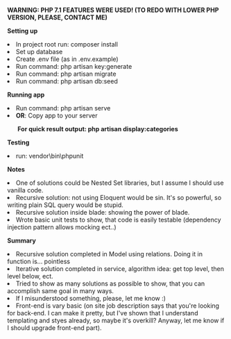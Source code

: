 **WARNING: PHP 7.1 FEATURES WERE USED! (TO REDO WITH LOWER PHP VERSION, PLEASE, CONTACT ME)**

**Setting up**
<li>In project root run: composer install</li>
<li>Set up database</li>
<li>Create .env file (as in .env.example)</li>
<li>Run command: php artisan key:generate</li>
<li>Run command: php artisan migrate</li>
<li>Run command: php artisan db:seed</li>
    
**Running app**
<li>Run command: php artisan serve</li>
<li><strong>OR</strong>: Copy app to your server</li>
<ul><strong>For quick result output: php artisan display:categories</strong></ul>

**Testing**
<li>run: vendor\bin\phpunit </li>

**Notes**
<li>One of solutions could be Nested Set libraries, but I assume I should use vanilla code.</li>
<li>Recursive solution: not using Eloquent would be sin. It's so powerful, so writing plain SQL query would be stupid.</li>
<li>Recursive solution inside blade: showing the power of blade.</li>
<li>Wrote basic unit tests to show, that code is easily testable (dependency injection pattern allows mocking ect..)</li>
    
**Summary**
<li>Recursive solution completed in Model using relations. Doing it in function is... pointless</li>
<li>Iterative solution completed in service, algorithm idea: get top level, then level below, ect.</li>
<li>Tried to show as many solutions as possible to show, that you can accomplish same goal in many ways.</li>
<li>If I misunderstood something, please, let me know :)</li>
<li>Front-end is vary basic (on site job description says that you're looking for back-end. I can make it pretty, but 
    I've shown that I understand templating and styes already, so maybe it's overkill? Anyway, let me know if I should
    upgrade front-end part).</li>
    